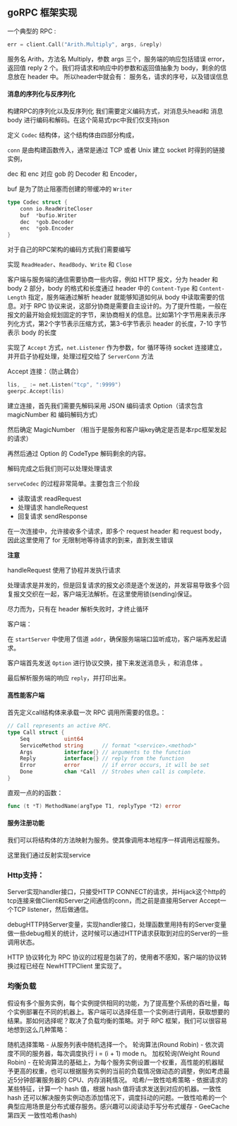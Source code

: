 ## goRPC 框架实现
一个典型的 RPC : 

```go
err = client.Call("Arith.Multiply", args, &reply)
```

服务名 Arith，方法名 Multiply，参数 args 三个，服务端的响应包括错误 error，返回值 reply 2 个。我们将请求和响应中的参数和返回值抽象为 body，剩余的信息放在 header 中。
所以header中就会有： 服务名，请求的序号，以及错误信息

#### 消息的序列化与反序列化

构建RPC的序列化以及反序列化 我们需要定义编码方式，对消息头head和 消息body 进行编码和解码。在这个简易式rpc中我们仅支持json

定义 `Codec` 结构体，这个结构体由四部分构成，

`conn` 是由构建函数传入，通常是通过 TCP 或者 Unix 建立 socket 时得到的链接实例，

dec 和 enc 对应 gob 的 Decoder 和 Encoder，

buf 是为了防止阻塞而创建的带缓冲的 `Writer`

```go
type Codec struct {
	conn io.ReadWriteCloser
	buf  *bufio.Writer
	dec  *gob.Decoder
	enc  *gob.Encoder
}
```

对于自己的RPC架构的编码方式我们需要编写



实现 `ReadHeader`、`ReadBody`、`Write` 和 `Close`

客户端与服务端的通信需要协商一些内容，例如 HTTP 报文，分为 header 和 body 2 部分，body 的格式和长度通过 header 中的 `Content-Type` 和 `Content-Length` 指定，服务端通过解析 header 就能够知道如何从 body 中读取需要的信息。对于 RPC 协议来说，这部分协商是需要自主设计的。为了提升性能，一般在报文的最开始会规划固定的字节，来协商相关的信息。比如第1个字节用来表示序列化方式，第2个字节表示压缩方式，第3-6字节表示 header 的长度，7-10 字节表示 body 的长度



实现了 `Accept` 方式，`net.Listener` 作为参数，for 循环等待 socket 连接建立，并开启子协程处理，处理过程交给了 `ServerConn` 方法

Accept 连接：（防止耦合）

```go
lis, _ := net.Listen("tcp", ":9999")
geerpc.Accept(lis)
```



建立连接，首先我们需要先解码采用 JSON 编码请求 Option（请求包含magicNumber 和 编码解码方式）

然后确定 MagicNumber （相当于是服务和客户端key确定是否是本rpc框架发起的请求）

再然后通过 Option 的 CodeType 解码剩余的内容。

解码完成之后我们则可以处理处理请求

`serveCodec` 的过程非常简单。主要包含三个阶段

- 读取请求 readRequest
- 处理请求 handleRequest
- 回复请求 sendResponse

在一次连接中，允许接收多个请求，即多个 request header 和 request body，因此这里使用了 for 无限制地等待请求的到来，直到发生错误

**注意**

handleRequest 使用了协程并发执行请求

处理请求是并发的，但是回复请求的报文必须是逐个发送的，并发容易导致多个回复报文交织在一起，客户端无法解析。在这里使用锁(sending)保证。

尽力而为，只有在 header 解析失败时，才终止循环

客户端：

在 `startServer` 中使用了信道 `addr`，确保服务端端口监听成功，客户端再发起请求。

客户端首先发送 `Option` 进行协议交换，接下来发送消息头 ，和消息体 。

最后解析服务端的响应 `reply`，并打印出来。



#### 高性能客户端

首先定义call结构体来承载一次 RPC 调用所需要的信息。：

```go
// Call represents an active RPC.
type Call struct {
	Seq           uint64
	ServiceMethod string      // format "<service>.<method>"
	Args          interface{} // arguments to the function
	Reply         interface{} // reply from the function
	Error         error       // if error occurs, it will be set
	Done          chan *Call  // Strobes when call is complete.
}
```

直观一点的的函数：

```go
func (t *T) MethodName(argType T1, replyType *T2) error
```

#### 服务注册功能

我们可以将结构体的方法映射为服务。使其像调用本地程序一样调用远程服务。

这里我们通过反射实现service

### Http支持：
Server实现handler接口，只接受HTTP CONNECT的请求，并Hijack这个http的tcp连接来做Client和Server之间通信的conn，而之前是直接用Server Accept一个TCP listener，然后做通信。


debugHTTP持Server变量，实现handler接口，处理函数里用持有的Server变量做一些debug相关的统计，这时候可以通过HTTP请求获取到对应的Server的一些调用状态。

HTTP 协议转化为 RPC 协议的过程是包装了的，使用者不感知，客户端的协议转换过程已经在 NewHTTPClient 里实现了。

### 均衡负载
假设有多个服务实例，每个实例提供相同的功能，为了提高整个系统的吞吐量，每个实例部署在不同的机器上。客户端可以选择任意一个实例进行调用，获取想要的结果。那如何选择呢？取决了负载均衡的策略。对于 RPC 框架，我们可以很容易地想到这么几种策略：

随机选择策略 - 从服务列表中随机选择一个。
轮询算法(Round Robin) - 依次调度不同的服务器，每次调度执行 i = (i + 1) mode n。
加权轮询(Weight Round Robin) - 在轮询算法的基础上，为每个服务实例设置一个权重，高性能的机器赋予更高的权重，也可以根据服务实例的当前的负载情况做动态的调整，例如考虑最近5分钟部署服务器的 CPU、内存消耗情况。
哈希/一致性哈希策略 - 依据请求的某些特征，计算一个 hash 值，根据 hash 值将请求发送到对应的机器。一致性 hash 还可以解决服务实例动态添加情况下，调度抖动的问题。一致性哈希的一个典型应用场景是分布式缓存服务。感兴趣可以阅读动手写分布式缓存 - GeeCache第四天 一致性哈希(hash)